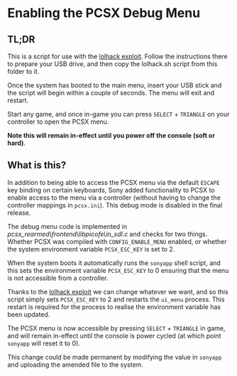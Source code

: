 # Enabling the PCSX Debug Menu

## TL;DR
This is a script for use with the [lolhack exploit](https://github.com/justMaku/gpghax). Follow the instructions there to prepare your USB drive, and then copy the lolhack.sh script from this folder to it.

Once the system has booted to the main menu, insert your USB stick and the script will begin within a couple of seconds. The menu will exit and restart.

Start any game, and once in-game you can press `SELECT` + `TRIANGLE` on your controller to open the PCSX menu.

**Note this will remain in-effect until you power off the console (soft or hard)**.

## What is this?

In addition to being able to access the PCSX menu via the default `ESCAPE` key binding on certain keyboards, Sony added functionality to PCSX to enable access to the menu via a controller (without having to change the controller mappings in `pcsx.ini`). This debug mode is disabled in the final release.

The debug menu code is implemented in *pcsx_rearmed\frontend\libpicofe\in_sdl.c* and checks for two things. Whether PCSX was compiled with `CONFIG_ENABLE_MENU` enabled, or whether the system environment variable `PCSX_ESC_KEY` is set to 2. 

When the system boots it automatically runs the `sonyapp` shell script, and this sets the environment variable `PCSX_ESC_KEY` to 0 ensuring that the menu is not accessible from a controller.

Thanks to the [lolhack exploit](https://github.com/justMaku/gpghax) we can change whatever we want, and so this script simply sets `PCSX_ESC_KEY` to 2 and restarts the `ui_menu` process. This restart is required for the process to realise the environment variable has been updated.

The PCSX menu is now accessible by pressing `SELECT` + `TRIANGLE` in game, and will remain in-effect until the console is power cycled (at which point `sonyapp` will reset it to 0).

This change could be made permanent by modifying the value in `sonyapp` and uploading the amended file to the system.
